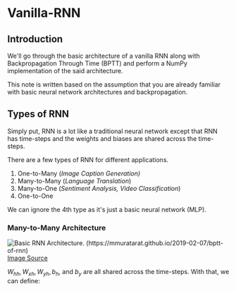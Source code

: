 ﻿# Vanilla-RNN

## Introduction
We'll go through the basic architecture of a vanilla RNN along with Backpropagation Through Time (BPTT) and perform a NumPy implementation of the said architecture.

This note is written based on the assumption that you are already familiar with basic neural network architectures and backpropagation.

## Types of RNN

Simply put, RNN is a lot like a traditional neural network except that RNN has time-steps and the weights and biases are shared across the time-steps. 

There are a few types of RNN for different applications.

 1. One-to-Many (*Image Caption Generation)*
 2. Many-to-Many (*Language Translation*)
 3. Many-to-One (*Sentiment Analysis, Video Classification*)
 4. One-to-One 

We can ignore the 4th type as it's just a basic neural network (MLP).

### Many-to-Many Architecture
![Basic RNN Architecture. (https://mmuratarat.github.io/2019-02-07/bptt-of-rnn) ](https://github.com/Ugenteraan/RNN-to-Transformers/blob/main/Vanilla-RNN/RNN_Arch.png) 		 [Image Source](https://mmuratarat.github.io/2019-02-07/bptt-of-rnn)

$W_{hh}, W_{xh}, W_{yh}, b_{h},$ and $b_{y}$ are all shared across the time-steps. With that, we can define:






